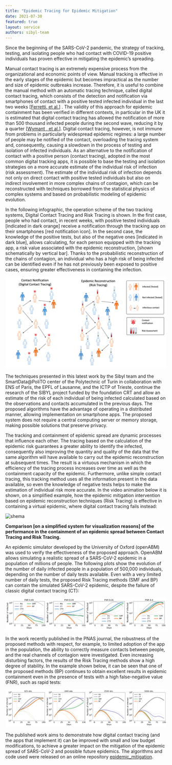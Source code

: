 ```yaml
---
title: "Epidemic Tracing for Epidemic Mitigation"
date: 2021-07-30
featured: true
layout: service
authors: sibyl-team
---
```


Since the beginning of the SARS-CoV-2 pandemic, the strategy of tracking, testing, and isolating people who had contact with COVID-19 positive individuals has proven effective in mitigating the epidemic’s spreading.

Manual contact tracing is an extremely expensive process from the organizational and economic points of view. Manual tracking is effective in the early stages of the epidemic but becomes impractical as the number and size of epidemic outbreaks increase. Therefore, it is useful to combine the manual method with an automatic tracing technique, called digital contact tracing, which consists of the detection and notification via smartphones of contact with a positive tested infected individual in the last two weeks \[[Ferretti, et al.](https://science.sciencemag.org/content/368/6491/eabb6936)\]
. The validity of this approach for epidemic containment has been verified in different contexts, in particular in the UK it is estimated that digital contact tracing has allowed the notification of more than 500 thousand infected people during the second wave, reducing it by a quarter \[[Wymant , et al.](https://www.nature.com/articles/s41586-021-03606-z)\]. Digital contact tracing, however, is not immune from problems in particularly widespread epidemic regimes: a large number of people may be notified of the contact, overloading the tracing system and, consequently, causing a slowdown in the process of testing and isolation of infected individuals.
As an alternative to the notification of contact with a positive person (contact tracing), adopted in the most common digital tracking apps, it is possible to base the testing and isolation strategies on a more accurate estimate of the individual risk of infection (risk assessment). The estimate of the individual risk of infection depends not only on direct contact with positive tested individuals but also on indirect involvement in more complex chains of contagion, which can be reconstructed with techniques borrowed from the statistical physics of complex systems and based on probabilistic modeling of epidemic evolution.


In the following infographic, the operation scheme of the two tracking systems, Digital Contact Tracing and Risk Tracing is shown. In the first case, people who had contact, in recent weeks, with positive tested individuals [indicated in dark orange] receive a notification through the tracking app on their smartphones [red notification icon]. In the second case, the knowledge of the positive tests, but also of the negative ones [indicated in dark blue], allows calculating, for each person equipped with the tracking app, a risk value associated with the epidemic reconstruction, [shown schematically by vertical bar]. Thanks to the probabilistic reconstruction of the chains of contagion, an individual who has a high risk of being infected can be identified even if he has not previously been exposed to positive cases, ensuring greater effectiveness in containing the infection.

![shema](/images/posts/epi_mitig/image4.png)

The techniques presented in this latest work by the Sibyl team and the SmartData@PoliTO center of the Polytechnic of Turin in collaboration with ENS of Paris, the EPFL of Lausanne, and the ICTP of Trieste, continue the research of the SIBYL project funded by the foundation CRT and allow an estimate of the risk of each individual of being infected calculated based on the observations and contacts accumulated in the previous days. The proposed algorithms have the advantage of operating in a distributed manner, allowing implementation on smartphone apps. The proposed system does not require a central computing server or memory storage, making possible solutions that preserve privacy.



The tracking and containment of epidemic spread are dynamic processes that influence each other. The tracing based on the calculation of the epidemic risk guarantees a greater ability to identify the infected, consequently also improving the quantity and quality of the data that the same algorithm will have available to carry out the epidemic reconstruction at subsequent times. The result is a virtuous mechanism in which the efficiency of the tracing process increases over time as well as the containment capacity of the epidemic.
Furthermore, unlike simple contact tracing, this tracking method uses all the information present in the data available, so even the knowledge of negative tests helps to make the estimation of individual risk more accurate. In the video animation below it is shown, on a simplified example, how the epidemic mitigation intervention based on epidemic reconstruction techniques (Risk Tracing) is effective in containing a virtual epidemic, where digital contact tracing fails instead:


![shema](/images/posts/epi_mitig/image3.gif)

**Comparison [on a simplified system for visualization reasons] of the performance in the containment of an epidemic spread between Contact Tracing and Risk Tracing.**

An epidemic simulator developed by the University of Oxford (openABM) was used to verify the effectiveness of the proposed approach. OpenABM allows simulating a realistic spread of a SARS-CoV-2 epidemic in a population of millions of people. The following plots show the evolution of the number of daily infected people in a population of 500,000 individuals, depending on the number of daily tests available. Even with a very limited number of daily tests, the proposed Risk Tracing methods (SMF and BP) can contain the simulated SARS-CoV-2 epidemic, despite the failure of classic digital contact tracing (CT):


![shema](/images/posts/epi_mitig/image1.png)

In the work recently published in the PNAS journal, the robustness of the proposed methods with respect, for example, to limited adoption of the app in the population, the ability to correctly measure contacts between people, and the real channels of contagion were investigated. Even increasing disturbing factors, the results of the Risk Tracing methods show a high degree of stability. In the example shown below, it can be seen that one of the proposed methods (BP) continues to obtain excellent results in epidemic containment even in the presence of tests with a high false-negative value (FNR), such as rapid tests:

![shema](/images/posts/epi_mitig/image2.png)

The published work aims to demonstrate how digital contact tracing (and the apps that implement it) can be improved with small and low budget modifications, to achieve a greater impact on the mitigation of the epidemic spread of SARS-CoV-2 and possible future epidemics. The algorithms and code used were released on an online repository [epidemic_mitigation](https://github.com/sibyl-team/epidemic_mitigation).




